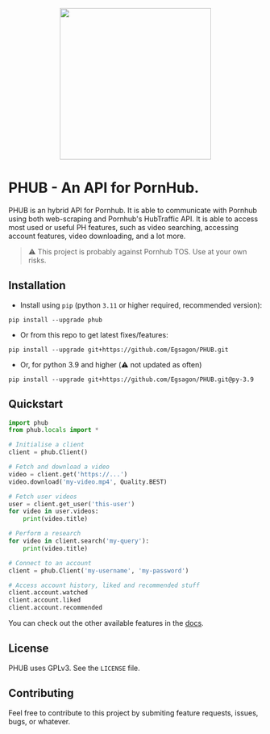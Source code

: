<p align="center">
  <img width="300" src="https://github.com/Egsagon/PHUB/blob/master/assets/logo.svg">
</p>

# PHUB - An API for PornHub.

PHUB is an hybrid API for Pornhub. It is able to communicate with Pornhub
using both web-scraping and Pornhub's HubTraffic API. It is
able to access most used or useful PH features, such as video searching,
accessing account features, video downloading, and a lot more.

> ⚠️ This project is probably against Pornhub TOS. Use at your own risks.

## Installation

- Install using `pip` (python `3.11` or higher required, recommended version): 
```shell
pip install --upgrade phub
```

- Or from this repo to get latest fixes/features:
```shell
pip install --upgrade git+https://github.com/Egsagon/PHUB.git
```

- Or, for python 3.9 and higher (:warning: not updated as often)
```shell
pip install --upgrade git+https://github.com/Egsagon/PHUB.git@py-3.9
```

## Quickstart

```python
import phub
from phub.locals import *

# Initialise a client
client = phub.Client()

# Fetch and download a video
video = client.get('https://...')
video.download('my-video.mp4', Quality.BEST)

# Fetch user videos
user = client.get_user('this-user')
for video in user.videos:
    print(video.title)

# Perform a research
for video in client.search('my-query'):
    print(video.title)

# Connect to an account
client = phub.Client('my-username', 'my-password')

# Access account history, liked and recommended stuff
client.account.watched
client.account.liked
client.account.recommended
```

You can check out the other available features
in the [docs](https://phub.readthedocs.io).

## License

PHUB uses GPLv3. See the `LICENSE` file.

## Contributing

Feel free to contribute to this project by submiting
feature requests, issues, bugs, or whatever.
